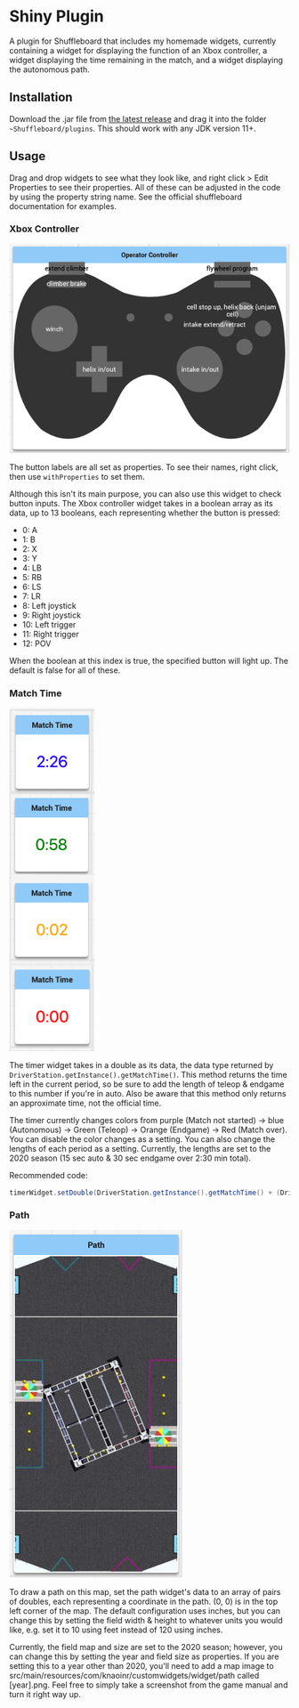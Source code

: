 # Shiny Plugin

A plugin for Shuffleboard that includes my homemade widgets, currently containing a widget for displaying the function of an Xbox controller, a widget displaying the time remaining in the match, and a widget displaying the autonomous path.

## Installation

Download the .jar file from [the latest release](https://github.com/Knaoinr/shiny-plugin/releases/) and drag it into the folder `~Shuffleboard/plugins`. This should work with any JDK version 11+.

## Usage

Drag and drop widgets to see what they look like, and right click > Edit Properties to see their properties.
All of these can be adjusted in the code by using the property string name. See the official shuffleboard documentation for examples.

### Xbox Controller

![Xbox controller widget example](img/xbox.png)

The button labels are all set as properties. To see their names, right click, then use `withProperties` to set them.

Although this isn't its main purpose, you can also use this widget to check button inputs. The Xbox controller widget takes in a boolean array as its data, up to 13 booleans, each representing whether the button is pressed:
* 0: A
* 1: B
* 2: X
* 3: Y
* 4: LB
* 5: RB
* 6: LS
* 7: LR
* 8: Left joystick
* 9: Right joystick
* 10: Left trigger
* 11: Right trigger
* 12: POV

When the boolean at this index is true, the specified button will light up. The default is false for all of these.

### Match Time

![Timer widget example](img/timer.png)

The timer widget takes in a double as its data, the data type returned by `DriverStation.getInstance().getMatchTime()`. This method returns the time left in the current period, so be sure to add the length of teleop & endgame to this number if you're in auto. Also be aware that this method only returns an approximate time, not the official time.

The timer currently changes colors from purple (Match not started) -> blue (Autonomous) -> Green (Teleop) -> Orange (Endgame) -> Red (Match over).
You can disable the color changes as a setting. You can also change the lengths of each period as a setting. Currently, the lengths are set to the 2020 season (15 sec auto & 30 sec endgame over 2:30 min total).

Recommended code:

```java
timerWidget.setDouble(DriverStation.getInstance().getMatchTime() + (DriverStation.getInstance().isAutonomous() ? 135 : 0));
```

### Path

![Path widget example](img/path.png)

To draw a path on this map, set the path widget's data to an array of pairs of doubles, each representing a coordinate in the path. (0, 0) is in the top left corner of the map. The default configuration uses inches, but you can change this by setting the field width & height to whatever units you would like, e.g. set it to 10 using feet instead of 120 using inches.

Currently, the field map and size are set to the 2020 season; however, you can change this by setting the year and field size as properties. If you are setting this to a year other than 2020, you'll need to add a map image to src/main/resources/com/knaoinr/customwidgets/widget/path called \[year\].png. Feel free to simply take a screenshot from the game manual and turn it right way up.